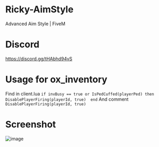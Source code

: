 # Ricky-AimStyle
Advanced Aim Style | FiveM

# Discord
https://discord.gg/tHAbhd94vS

# Usage for ox_inventory
Find in client.lua `if invBusy == true or IsPedCuffed(playerPed) then  DisablePlayerFiring(playerId, true)  end`
And comment `DisablePlayerFiring(playerId, true)`



# Screenshot
![image](https://cdn.discordapp.com/attachments/1125097692620669100/1125126752839147560/aimstyle_s.png)
